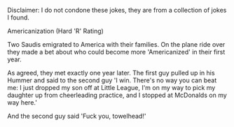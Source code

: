 Disclaimer: I do not condone these jokes, they are from a collection of jokes I found.

Americanization (Hard 'R' Rating)

Two Saudis emigrated to America with their families.  On the plane ride over they made a bet about who could become more 'Americanized' in their first year.

As agreed, they met exactly one year later.  The first guy pulled up in his Hummer and said to the second guy 'I win.  There's no way you can beat me:  I just dropped my son off at Little League, I'm on my way to pick my daughter up from cheerleading practice, and I stopped at McDonalds on my way here.'

And the second guy said 'Fuck you, towelhead!'

